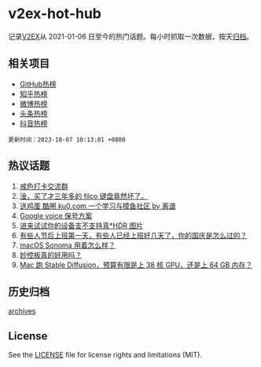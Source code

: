 # v2ex-hot-hub

 记录[V2EX](https://www.v2ex.com/)从 2021-01-06 日至今的热门话题。每小时抓取一次数据，按天[归档](archives)。
 
 ## 相关项目

- [GitHub热榜](https://github.com/snaildev/github-hot-hub)
- [知乎热榜](https://github.com/snaildev/zhihu-hot-hub)
- [微博热榜](https://github.com/snaildev/weibo-hot-hub)
- [头条热榜](https://github.com/snaildev/toutiao-hot-hub)
- [抖音热榜](https://github.com/snaildev/douyin-hot-hub)


 `更新时间：2023-10-07 10:13:01 +0800`

## 热议话题

1. [戒色打卡交流群](https://www.v2ex.com/t/979221)
1. [淦，买了才三年多的 filco 键盘竟然坏了。](https://www.v2ex.com/t/979193)
1. [送鸡蛋 酷圈 ku0.com 一个学习与摸鱼社区 by 离谱](https://www.v2ex.com/t/979164)
1. [Google voice 保号方案](https://www.v2ex.com/t/979173)
1. [进来试试你的设备支不支持真*HDR 图片](https://www.v2ex.com/t/979304)
1. [有些人节后上班第一天，有些人已经上班好几天了，你的国庆是怎么过的？](https://www.v2ex.com/t/979342)
1. [macOS Sonoma 用着怎么样？](https://www.v2ex.com/t/979167)
1. [妙控板真的好用吗？](https://www.v2ex.com/t/979194)
1. [Mac 跑 Stable Diffusion，预算有限是上 38 核 GPU，还是上 64 GB 内存？](https://www.v2ex.com/t/979171)

## 历史归档

[archives](archives)

## License

See the [LICENSE](LICENSE) file for license rights and limitations (MIT).

